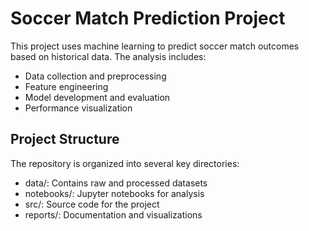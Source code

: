 # Soccer Match Prediction Project

This project uses machine learning to predict soccer match outcomes based on historical data. The analysis includes:

- Data collection and preprocessing
- Feature engineering
- Model development and evaluation
- Performance visualization

## Project Structure

The repository is organized into several key directories:
- data/: Contains raw and processed datasets
- notebooks/: Jupyter notebooks for analysis
- src/: Source code for the project
- reports/: Documentation and visualizations